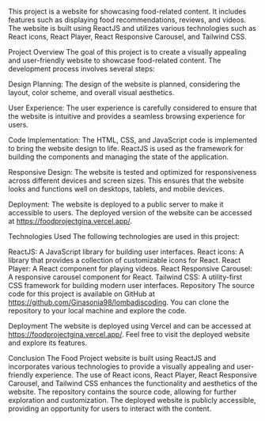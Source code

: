 This project is a website for showcasing food-related content. It includes features such as displaying food recommendations, reviews, and videos. The website is built using ReactJS and utilizes various technologies such as React icons, React Player, React Responsive Carousel, and Tailwind CSS.

Project Overview
The goal of this project is to create a visually appealing and user-friendly website to showcase food-related content. The development process involves several steps:

Design Planning: The design of the website is planned, considering the layout, color scheme, and overall visual aesthetics.

User Experience: The user experience is carefully considered to ensure that the website is intuitive and provides a seamless browsing experience for users.

Code Implementation: The HTML, CSS, and JavaScript code is implemented to bring the website design to life. ReactJS is used as the framework for building the components and managing the state of the application.

Responsive Design: The website is tested and optimized for responsiveness across different devices and screen sizes. This ensures that the website looks and functions well on desktops, tablets, and mobile devices.

Deployment: The website is deployed to a public server to make it accessible to users. The deployed version of the website can be accessed at https://foodprojectgina.vercel.app/.

Technologies Used
The following technologies are used in this project:

ReactJS: A JavaScript library for building user interfaces.
React icons: A library that provides a collection of customizable icons for React.
React Player: A React component for playing videos.
React Responsive Carousel: A responsive carousel component for React.
Tailwind CSS: A utility-first CSS framework for building modern user interfaces.
Repository
The source code for this project is available on GitHub at https://github.com/Ginasonia98/lombadiscoding. You can clone the repository to your local machine and explore the code.

Deployment
The website is deployed using Vercel and can be accessed at https://foodprojectgina.vercel.app/. Feel free to visit the deployed website and explore its features.

Conclusion
The Food Project website is built using ReactJS and incorporates various technologies to provide a visually appealing and user-friendly experience. The use of React icons, React Player, React Responsive Carousel, and Tailwind CSS enhances the functionality and aesthetics of the website. The repository contains the source code, allowing for further exploration and customization. The deployed website is publicly accessible, providing an opportunity for users to interact with the content.